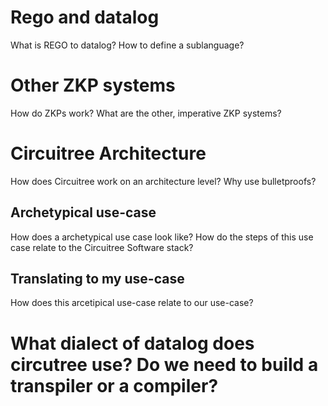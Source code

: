 # Rego and datalog 
What is REGO to datalog? How to define a sublanguage? 
# Other ZKP systems
How do ZKPs work? What are the other, imperative ZKP systems?
# Circuitree Architecture
How does Circuitree work on an architecture level? 
Why use bulletproofs?
## Archetypical use-case 
How does a archetypical use case look like? How do the steps of this use case relate to the Circuitree Software stack? 
## Translating to my use-case 
How does this arcetipical use-case relate to our use-case?
# What dialect of datalog does circutree use? Do we need to build a transpiler or a compiler?